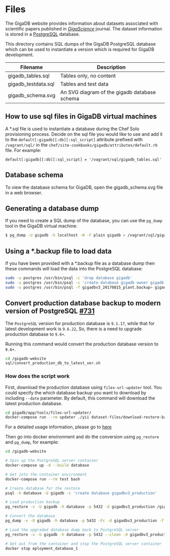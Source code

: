 # Files

The GigaDB website provides information about datasets associated
with scientific papers published in *[GigaScience](http://gigascience.biomedcentral.com)*
journal. The dataset information is stored in a [PostgreSQL](http://www.postgresql.org)
database.

This directory contains SQL dumps of the GigaDB PostgreSQL database
which can be used to instantiate a version which is required for GigaDB
development.

| Filename            | Description                                  |
| ------------------- | ---------------------------------------------|
| gigadb_tables.sql   | Tables only, no content                      |
| gigadb_testdata.sql | Tables and test data                         |
| gigadb_schema.svg   | An SVG diagram of the gigadb database schema |

## How to use sql files in GigaDB virtual machines

A *.sql file is used to instantiate a database during the Chef Solo
provisioning process. Decide on the sql file you would like to use
and add it to the `default[:gigadb][:db][:sql_script]` attribute
prefixed with `/vagrant/sql/` in the
`chef/site-cookbooks/gigadb/attributes/default.rb` file. For example:

```
default[:gigadb][:db][:sql_script] = '/vagrant/sql/gigadb_tables.sql'
```

## Database schema

To view the database schema for GigaDB, open the gigadb_schema.svg file
in a web browser.

## Generating a database dump

If you need to create a SQL dump of the database, you can use the
`pg_dump` tool in the GigaDB virtual machine:

```bash
$ pg_dump -U gigadb -h localhost -W -F plain gigadb > /vagrant/sql/gigadb_dump.sql
```

## Using a *.backup file to load data

If you have been provided with a *.backup file as a database dump then these
commands will load the data into the PostgreSQL database:

```bash
sudo -u postgres /usr/bin/psql -c 'drop database gigadb'
sudo -u postgres /usr/bin/psql -c 'create database gigadb owner gigadb'
sudo -u postgres /usr/bin/psql -f gigadbv3_20170815_plant.backup> gigadb 
```

## Convert production database backup to modern version of PostgreSQL [#731](https://github.com/gigascience/gigadb-website/issues/731)
The `PostgreSQL` version for production database is `9.1.17`, while that for latest development work is `9.6.22`,
So, there is a need to upgrade production database to `9.6+`.

Running this command would convert the production database version to `9.6+`.
```bash
cd /gigadb-website
sql/convert_production_db_to_latest_ver.sh
```

### How does the script work
First, download the production database using `files-url-updater` tool. You could specify the which database backup you want to download
by including `--date` parameter. By default, this command will download the latest production database.
```bash
cd gigadb/app/tools/files-url-updater/
docker-compose run --rm updater ./yii dataset-files/download-restore-backup --latest --norestore
```
For a detailed usage information, please
go to [here](https://github.com/rija/gigadb-website/tree/files-url-updater-%23629/gigadb/app/tools/files-url-updater)

Then go into docker environment and do the conversion using `pg_restore` and `pg_dump`, for example:
```bash
cd /gigadb-website

# Spin up the PostgreSQL server container
docker-compose up -d --build database

# Get into the container environment
docker-compose run --rm test bash

# Create database for the restore
psql -h database -U gigadb -c 'create database gigadbv3_production'

# Load production backup
pg_restore -v -U gigadb -h database -p 5432 -d gigadbv3_production /gigadb/app/tools/files-url-updater/sql/gigadbv3_$date.backup

# Convert the database
pg_dump -v -U gigadb -h database -p 5432 -Fc -d gigadbv3_production -f /sql/psql-v96/gigadbv3_$date_$version.pgdmp

# Load the upgraded database dump back to PostgreSQL server
pg_restore -v -U gigadb -h database -p 5432 --clean -d gigadbv3_production /sql/psql-v96/gigadbv3_$date_$version.pgdmp

# Get out from the container and stop the PostgreSQL server container
docker stop eployment_database_1
```